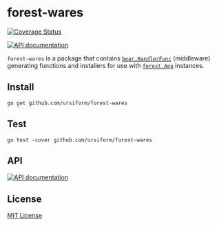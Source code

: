# forest-wares

[![Coverage Status](https://coveralls.io/repos/ursiform/forest-wares/badge.svg?branch=master&service=github)](https://coveralls.io/github/ursiform/forest-wares?branch=master)

[![API documentation](https://godoc.org/github.com/ursiform/forest-wares?status.svg)](https://godoc.org/github.com/ursiform/forest-wares)

`forest-wares` is a package that contains
[`bear.HandlerFunc`](https://godoc.org/github.com/ursiform/bear#HandlerFunc)
(middleware) generating functions and installers for use with
[`forest.App`](https://godoc.org/github.com/ursiform/forest#App)
instances.

## Install
    go get github.com/ursiform/forest-wares

## Test
    go test -cover github.com/ursiform/forest-wares

## API

[![API documentation](https://godoc.org/github.com/ursiform/forest-wares?status.svg)](https://godoc.org/github.com/ursiform/forest-wares)

## License
[MIT License](LICENSE)
